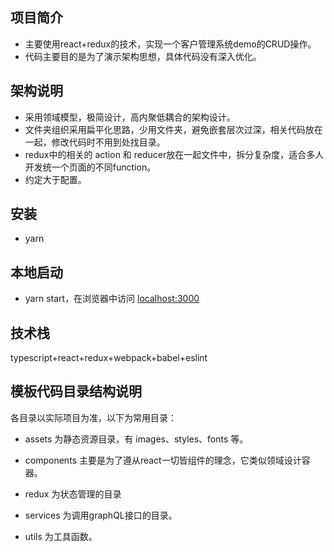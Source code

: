 ## 项目简介

- 主要使用react+redux的技术，实现一个客户管理系统demo的CRUD操作。
- 代码主要目的是为了演示架构思想，具体代码没有深入优化。

## 架构说明

- 采用领域模型，极简设计，高内聚低耦合的架构设计。
- 文件夹组织采用扁平化思路，少用文件夹，避免嵌套层次过深，相关代码放在一起，修改代码时不用到处找目录。
- redux中的相关的 action 和 reducer放在一起文件中，拆分复杂度，适合多人开发统一个页面的不同function。
- 约定大于配置。

## 安装

- yarn

## 本地启动

- yarn start，在浏览器中访问 [localhost:3000](http://localhost:3000/)


## 技术栈

typescript+react+redux+webpack+babel+eslint

## 模板代码目录结构说明

各目录以实际项目为准，以下为常用目录：

- assets 为静态资源目录，有 images、styles、fonts 等。

- components 主要是为了遵从react一切皆组件的理念，它类似领域设计容器。

- redux 为状态管理的目录

- services 为调用graphQL接口的目录。

- utils 为工具函数。

